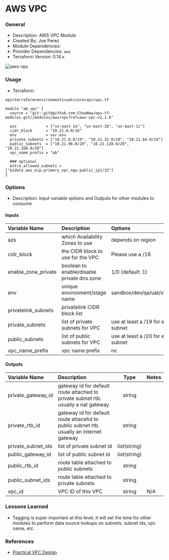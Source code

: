 # AWS VPC

### General

* Description: AWS VPC Module
* Created By: Joe Perez
* Module Dependencies:
* Provider Dependencies: `aws`
* Terraform Version: 0.14.x

![aws-vpc](https://github.com/ChowNow/ops-tf-modules/workflows/aws-vpc/badge.svg)


### Usage

* Terraform:


`ops>terraform>environments>uat>core>vpc>vpc.tf`
```hcl
module "ab_vpc" {
  source = "git::git@github.com:ChowNow/ops-tf-modules.git//modules/aws/vpc?ref=aws-vpc-v2.1.6"

  azs             = ["us-east-1a", "us-east-1b", "us-east-1c"]
  cidr_block      = "10.21.0.0/16"
  env             = var.env
  private_subnets = ["10.21.0.0/19", "10.21.32.0/19", "10.21.64.0/19"]
  public_subnets  = ["10.21.96.0/20", "10.21.128.0/20", "10.21.160.0/20"]
  vpc_name_prefix = "ab"

  ### optional
  extra_allowed_subnets = ["${data.aws_eip.primary_vpc_ngw.public_ip}/32"]
}
```


### Options

* Description: Input variable options and Outputs for other modules to consume

#### Inputs

| Variable Name       | Description                                | Options                            |  Type  | Required? | Notes |
| :------------------ | :----------------------------------------- | :--------------------------------- | :----: | :-------: | :---- |
| azs                 | which Availability Zones to use            | depends on region                  |  list  |    Yes    | N/A   |
| cidr_block          | the CIDR block to use for the VPC          | Please use a /16                   | string |    Yes    | N/A   |
| enable_zone_private | boolean to enable/disable private dns zone | 1/0 (default: 1)                   |  int   |    No     | N/A   |
| env                 | unique environment/stage name              | sandbox/dev/qa/uat/stg/prod/etc    | string |    Yes    | N/A   |
| privatelink_subnets | privatelink CIDR block list                |                                    |  list  |    No     | N/A   |
| private_subnets     | list of private subnets for VPC            | use at least a /19 for each subnet | string |    Yes    | N/A   |
| public_subnets      | list of public subnets for VPC             | use at least a /20 for each subnet | string |    Yes    | N/A   |
| vpc_name_prefix     | vpc name prefix                            | nc                                 | string |    Yes    | N/A   |

#### Outputs

| Variable Name      | Description                                                                             |     Type     | Notes |
| :----------------- | :-------------------------------------------------------------------------------------- | :----------: | :---- |
| private_gateway_id | gateway id for default route attached to private subnet rtb. usually a nat gateway      |    string    |       |
| private_rtb_id     | gateway id for default route attacehd to public subnet rtb. usually an internet gateway |    string    |       |
| private_subnet_ids | list of private subnet id                                                               | list(string) |       |
| public_gateway_id  | list of public subnet id                                                                | list(string) |       |
| public_rtb_id      | route table attached to public subnets                                                  |    string    |       |
| public_subnet_ids  | route table attached to private subnets                                                 |    string    |       |
| vpc_id             | VPC ID of this VPC                                                                      |    string    | N/A   |


### Lessons Learned

* Tagging is super important at this level, it will set the tone for other modules to perform data source lookups on subnets, subnet ids, vpc name, etc.

### References

* [Practical VPC Design](https://medium.com/aws-activate-startup-blog/practical-vpc-design-8412e1a18dcc)
